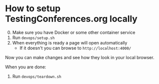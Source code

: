 # How to setup TestingConferences.org locally

0. Make sure you have Docker or some other container service
1. Run `devops/setup.sh`
2. When everything is ready a page will open automatically
    - If it doesn't you can browse to `http://localhost:4000/`


Now you can make changes and see how they look in your local browser.


When you are done:

1. Run `devops/teardown.sh`